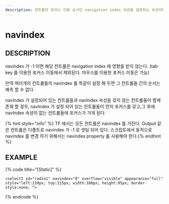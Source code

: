 ```yaml
---
description: 컨트롤의 포커스 이동 순서인 navigation index 속성을 설정하는 속성이다.
---
```


# navindex

## DESCRIPTION

navindex 가 -1 이면 해당 컨트롤은 navigation index 에 영향을 받지 않는다. 
(tab key 를 이용한 포커스 이동에서 제외된다. 마우스를 이용한 포커스 이동은 가능)

만약 여러개의 컨트롤들의 navindex 를 똑같이 설정 해 두면 그 컨트롤들 간의 순서는 예측 할 수 없다.

navIndex 가 설정되어 있는 컨트롤들과 navIndex 속성을 갖지 않는 컨트롤들이 함께 존재 할 경우, 
navIndex 가 설정 되어 있는 컨트롤들이 먼저 포커스를 갖고,그 후에 navIndex 속성이 없는 컨트롤들에 포커스가 가게 된다.

{% hint style="info" %}
TF 에서는 모든 컨트롤은 navindex 를 가진다. Output 같은 컨트롤은 디폴트로 navindex 가 -1 로 셋팅 되어 있다.
스크립트에서 동적으로 navindex 를 변경 하기 위해서는 navindex property 를 사용해야 한다.{% endhint %}

## EXAMPLE

{% code title="\[Static\]" %}
```markup
<select1 id="radio1" navindex="8" overflow="visible" appearance="full" 
style="left:210px; top:115px; width:180px; height:95px; border-style:none; ">  
```
{% endcode %}
